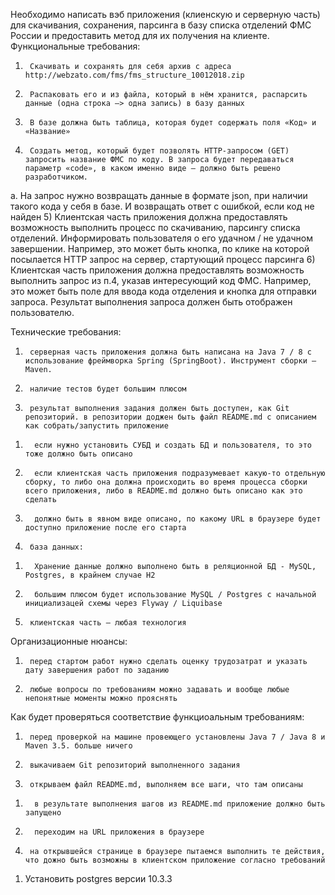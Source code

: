 Необходимо написать вэб приложения (клиенскую и серверную часть) для скачивания, сохранения, парсинга в базу списка отделений ФМС России и предоставить метод для их получения на клиенте.
Функциональные требования:
1)      Скачивать и сохранять для себя архив с адреса http://webzato.com/fms/fms_structure_10012018.zip
2)      Распаковать его и из файла, который в нём хранится, распарсить данные (одна строка –> одна запись) в базу данных
3)      В базе должна быть таблица, которая будет содержать поля «Код» и «Название»
4)      Создать метод, который будет позволять HTTP-запросом (GET) запросить название ФМС по коду. В запроса будет передаваться параметр «code», в каком именно виде — должно быть решено разработчиком.
a.       На запрос нужно возвращать данные в формате json, при наличии такого кода у себя в базе. И возвращать ответ с ошибкой, если код не найден
5)  	Клиентская часть приложения должна предоставлять возможность выполнить процесс по скачиванию, парсингу списка отделений. Информировать пользователя о его удачном / не удачном завершении. Например, это может быть кнопка, по клике на которой посылается HTTP запрос на сервер, стартующий процесс парсинга
6)      Клиентская часть приложения должна предоставлять возможность выполнить запрос из п.4, указав интересующий код ФМС. Например, это может быть поле для ввода кода отделения и кнопка для отправки запроса. Результат выполнения запроса должен быть отображен пользователю.
 
Технические требования:
1)  	серверная часть приложения должна быть написана на Java 7 / 8 с использование фреймворка Spring (SpringBoot). Инструмент сборки — Maven.
2)  	наличие тестов будет большим плюсом
3)  	результат выполнения задания должен быть доступен, как Git репозиторий. в репозитории доджен быть файл README.md с описанием как собрать/запустить приложение
1.       если нужно установить СУБД и создать БД и пользователя, то это тоже должно быть описано
2.       если клиентская часть приложения подразумевает какую-то отдельную сборку, то либо она должна происходить во время процесса сборки всего приложения, либо в README.md должно быть описано как это сделать
3.       должно быть в явном виде описано, по какому URL в браузере будет доступно приложение после его старта
4)  	база данных:
1.       Хранение данные должно выполнено быть в реляционной БД - MySQL, Postgres, в крайнем случае H2
2.       большим плюсом будет использование MySQL / Postgres с начальной инициализацей схемы через Flyway / Liquibase
5)  	клиентская часть — любая технология
 
Организационные нюансы:
1)  	перед стартом работ нужно сделать оценку трудозатрат и указать дату завершения работ по заданию
2)  	любые вопросы по требованиям можно задавать и вообще любые непонятные моменты можно прояснять
 
Как будет проверяться соответствие функциоальным требованиям:
1)  	перед проверкой на машине провеющего установлены Java 7 / Java 8 и Maven 3.5. больше ничего
2)  	выкачиваем Git репозиторий выполненного задания
3)  	открываем файл README.md, выполняем все шаги, что там описаны
1.       в результате выполнения шагов из README.md приложение должно быть запущено
2.       переходим на URL приложения в браузере
4)  	на открывшейся странице в браузере пытаемся выполнить те действия, что дожно быть возможны в клиентском приложение согласно требований

1. Установить postgres версии 10.3.3 
